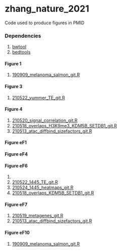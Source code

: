 # zhang_nature_2021
Code used to produce figures in PMID

### Dependencies
1. [bwtool](https://github.com/CRG-Barcelona/bwtool)
2. [bedtools](https://github.com/arq5x/bedtools2/releases/tag/v2.27.1)

#### Figure 1
1. [190909_melanoma_salmon_git.R](scripts/190909_melanoma_salmon_git.R)

#### Figure 3
1. [210522_yummer_TE_git.R](scripts/210522_yummer_TE_git.R)

#### Figure 4
1. [210520_signal_correlation_git.R](scripts/210520_signal_correlation_git.R)
2. [210518_overlaps_H3K9me3_KDM5B_SETDB1_git.R](scripts/210518_overlaps_H3K9me3_KDM5B_SETDB1_git.R)
3. [210513_atac_diffbind_sizefactors_git.R](scripts/210513_atac_diffbind_sizefactors_git.R)

#### Figure eF1

#### Figure eF4

#### Figure eF6
1. 
2. [210522_1445_TE_git.R](script/210522_1445_TE_git.R)
3. [210524_1445_heatmaps_git.R](script/210524_1445_heatmaps_git.R)
4. [210518_overlaps_KDM5B_SETDB1_git.R](script/210518_overlaps_KDM5B_SETDB1_git.R)

#### Figure eF7
1. [210519_metagenes_git.R](scripts/210519_metagenes_git.R)
2. [210513_atac_diffbind_sizefactors_git.R](scripts/210513_atac_diffbind_sizefactors_git.R)

#### Figure eF10
1. [190909_melanoma_salmon_git.R](scripts/190909_melanoma_salmon_git.R)